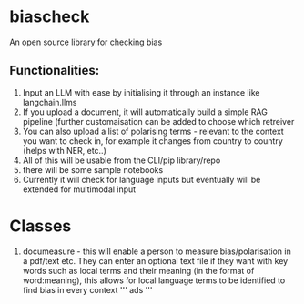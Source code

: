 # biascheck
An open source library for checking bias 

## Functionalities:
1) Input an LLM with ease by initialising it through an instance like langchain.llms
2) If you upload a document, it will automatically build a simple RAG pipeline (further customaisation can be added to choose which retreiver
3) You can also upload a list of polarising terms - relevant to the context you want to check in, for example it changes from country to country (helps with NER, etc..)
4) All of this will be usable from the CLI/pip library/repo
5) there will be some sample notebooks
6) Currently it will check for language inputs but eventually will be extended for multimodal input

# Classes
1) documeasure - this will enable a person to measure bias/polarisation in a pdf/text etc. They can enter an optional text file if they want with key words such as local terms and their meaning (in the format of word:meaning), this allows for local language terms to be identified to find bias in every context
   '''
   ads
   '''
